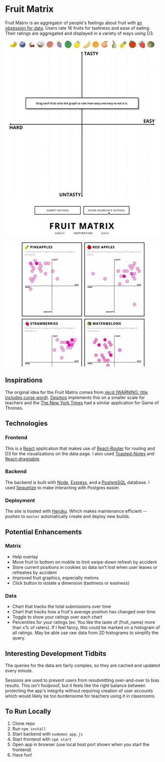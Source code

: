# Fruit Matrix

Fruit Matrix is an aggregator of people's feelings about fruit with [an obsession for data](https://fruit.tylerauer.com/data). Users rate 16 fruits for tastiness and ease of eating. Their ratings are aggregated and displayed in a variety of ways using D3.

<p align='center'>
    <a href="https://fruit.tylerauer.com">
      <img alt='gif of fruit matrix aggregate' src='https://github.com/TylerAuer/fruit/blob/master/snapshot-matrix.gif'/>
    </a>
</p>

[![Snapshot of 2D histograms from Data page](https://github.com/TylerAuer/fruit/blob/master/snapshot-data.png)](https://fruit.tylerauer.com)

## Inspirations

The original idea for the Fruit Matrix comes from [xkcd (WARNING: title includes curse word)](https://xkcd.com/388/). [Desmos](https://teacher.desmos.com/activitybuilder/custom/58cb067910f10b0a21d4db93) implements this on a smaller scale for teachers and the [The New York Times](https://www.nytimes.com/interactive/2017/08/09/upshot/game-of-thrones-chart.html) had a similar application for Game of Thrones.

## Technologies

### Frontend

This is a [React](https://reactjs.org/) application that makes use of [React-Router](https://reactrouter.com/web/guides/quick-start) for routing and D3 for the visualizations on the data page. I also used [Toasted-Notes](https://toasted-notes.netlify.app/) and [React-draggable](https://www.npmjs.com/package/react-draggable).

### Backend

The backend is built with [Node](https://nodejs.org/en/), [Express](https://expressjs.com/), and a [PostgreSQL](https://www.postgresql.org/) database. I used [Sequelize](https://sequelize.org/) to make interacting with Postgres easier.

### Deployment

The site is hosted with [Heroku](https://www.heroku.com/home). Which makes maintenance efficient -- pushes to `master` automatically create and deploy new builds.

## Potential Enhancements

### Matrix

- Help overlay
- Move fruit to bottom on mobile to limit swipe-down refresh by accident
- Store current positions in cookies so data isn't lost when user leaves or refreshes by accident
- Improved fruit graphics, especially melons
- Click button to isolate a dimension (tastiness or easiness)

### Data

- Chart that tracks the total submissions over time
- Chart that tracks how a fruit's average position has changed over time
- Toggle to show your ratings over each chart
- Percentiles for your ratings (ex: You like the taste of (fruit_name) more than x% of raters). If I feel fancy, this could be marked on a histogram of all ratings. May be able use raw data from 2D histograms to simplify the query.

## Interesting Development Tidbits

The queries for the data are fairly complex, so they are cached and updated every minute.

Sessions are used to prevent users from resubmitting over-and-over to bias results. This isn't foolproof, but it feels like the right balance between protecting the app's integrity without requiring creation of user accounts which would likely be too burdensome for teachers using it in classrooms.

## To Run Locally

1. Clone repo
2. Run `npm install`
3. Start backend with `nodemon app.js`
4. Start frontend with `npm start`
5. Open app in browser (use local host port shown when you start the frontend)
6. Have fun!
